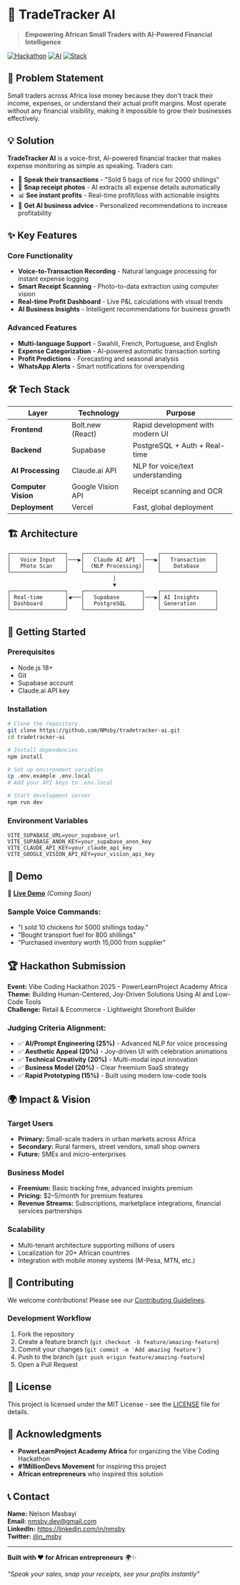 # 🚀 TradeTracker AI

> **Empowering African Small Traders with AI-Powered Financial Intelligence**

[![Hackathon](https://img.shields.io/badge/Hackathon-Vibe%20Coding%202025-brightgreen)](https://github.com/NMsby/tradetracker-ai)
[![AI](https://img.shields.io/badge/AI-Claude%20Powered-blue)](https://claude.ai)
[![Stack](https://img.shields.io/badge/Stack-React%20%2B%20Supabase-orange)](https://bolt.new)

## 🎯 Problem Statement

Small traders across Africa lose money because they don't track their income, expenses, or understand their actual profit margins. Most operate without any financial visibility, making it impossible to grow their businesses effectively.

## 💡 Solution

**TradeTracker AI** is a voice-first, AI-powered financial tracker that makes expense monitoring as simple as speaking. Traders can:

- 🎤 **Speak their transactions** - "Sold 5 bags of rice for 2000 shillings"
- 📸 **Snap receipt photos** - AI extracts all expense details automatically
- 📊 **See instant profits** - Real-time profit/loss with actionable insights
- 🧠 **Get AI business advice** - Personalized recommendations to increase profitability

## ✨ Key Features

### Core Functionality
- **Voice-to-Transaction Recording** - Natural language processing for instant expense logging
- **Smart Receipt Scanning** - Photo-to-data extraction using computer vision
- **Real-time Profit Dashboard** - Live P&L calculations with visual trends
- **AI Business Insights** - Intelligent recommendations for business growth

### Advanced Features
- **Multi-language Support** - Swahili, French, Portuguese, and English
- **Expense Categorization** - AI-powered automatic transaction sorting
- **Profit Predictions** - Forecasting and seasonal analysis
- **WhatsApp Alerts** - Smart notifications for overspending

## 🛠️ Tech Stack

| Layer               | Technology        | Purpose                          |
|---------------------|-------------------|----------------------------------|
| **Frontend**        | Bolt.new (React)  | Rapid development with modern UI |
| **Backend**         | Supabase          | PostgreSQL + Auth + Real-time    |
| **AI Processing**   | Claude.ai API     | NLP for voice/text understanding |
| **Computer Vision** | Google Vision API | Receipt scanning and OCR         |
| **Deployment**      | Vercel            | Fast, global deployment          |

## 🏗️ Architecture

```
┌─────────────────┐    ┌──────────────────┐    ┌─────────────────┐
│   Voice Input   │───▶│   Claude AI API  │───▶│   Transaction   │
│   Photo Scan    │    │  (NLP Processing)│    │    Database     │
└─────────────────┘    └──────────────────┘    └─────────────────┘
                                 │
                                 ▼
┌─────────────────┐    ┌──────────────────┐    ┌─────────────────┐
│ Real-time       │◀───│   Supabase       │───▶│ AI Insights     │
│ Dashboard       │    │   PostgreSQL     │    │ Generation      │
└─────────────────┘    └──────────────────┘    └─────────────────┘
```

## 🚀 Getting Started

### Prerequisites
- Node.js 18+
- Git
- Supabase account
- Claude.ai API key

### Installation

```bash
# Clone the repository
git clone https://github.com/NMsby/tradetracker-ai.git
cd tradetracker-ai

# Install dependencies
npm install

# Set up environment variables
cp .env.example .env.local
# Add your API keys to .env.local

# Start development server
npm run dev
```

### Environment Variables
```env
VITE_SUPABASE_URL=your_supabase_url
VITE_SUPABASE_ANON_KEY=your_supabase_anon_key
VITE_CLAUDE_API_KEY=your_claude_api_key
VITE_GOOGLE_VISION_API_KEY=your_vision_api_key
```

## 📱 Demo

🎥 **[Live Demo](https://tradetracker-ai.vercel.app)** *(Coming Soon)*

### Sample Voice Commands:
- "I sold 10 chickens for 5000 shillings today."
- "Bought transport fuel for 800 shillings"
- "Purchased inventory worth 15,000 from supplier"

## 🏆 Hackathon Submission

**Event:** Vibe Coding Hackathon 2025 - PowerLearnProject Academy Africa  
**Theme:** Building Human-Centered, Joy-Driven Solutions Using AI and Low-Code Tools  
**Challenge:** Retail & Ecommerce - Lightweight Storefront Builder

### Judging Criteria Alignment:
- ✅ **AI/Prompt Engineering (25%)** - Advanced NLP for voice processing
- ✅ **Aesthetic Appeal (20%)** - Joy-driven UI with celebration animations
- ✅ **Technical Creativity (20%)** - Multi-modal input innovation
- ✅ **Business Model (20%)** - Clear freemium SaaS strategy
- ✅ **Rapid Prototyping (15%)** - Built using modern low-code tools

## 🌍 Impact & Vision

### Target Users
- **Primary:** Small-scale traders in urban markets across Africa
- **Secondary:** Rural farmers, street vendors, small shop owners
- **Future:** SMEs and micro-enterprises

### Business Model
- **Freemium:** Basic tracking free, advanced insights premium
- **Pricing:** $2–5/month for premium features
- **Revenue Streams:** Subscriptions, marketplace integrations, financial services partnerships

### Scalability
- Multi-tenant architecture supporting millions of users
- Localization for 20+ African countries
- Integration with mobile money systems (M-Pesa, MTN, etc.)

## 🤝 Contributing

We welcome contributions! Please see our [Contributing Guidelines](docs/CONTRIBUTING.md).

### Development Workflow
1. Fork the repository
2. Create a feature branch (`git checkout -b feature/amazing-feature`)
3. Commit your changes (`git commit -m 'Add amazing feature'`)
4. Push to the branch (`git push origin feature/amazing-feature`)
5. Open a Pull Request

## 📄 License

This project is licensed under the MIT License - see the [LICENSE](LICENSE) file for details.

## 🙏 Acknowledgments

- **PowerLearnProject Academy Africa** for organizing the Vibe Coding Hackathon
- **#1MillionDevs Movement** for inspiring this project
- **African entrepreneurs** who inspired this solution

## 📞 Contact

**Name:** Nelson Masbayi  
**Email:** nmsby.dev@gmail.com  
**LinkedIn:** https://linkedin.com/in/nmsby  
**Twitter:** [@n_msby](https://twitter.com/n_msby)

---

**Built with ❤️ for African entrepreneurs** 🌍✨

*"Speak your sales, snap your receipts, see your profits instantly"*